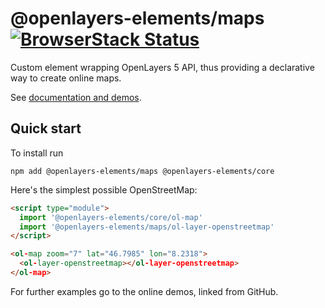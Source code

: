 # @openlayers-elements/maps [![BrowserStack Status](https://www.browserstack.com/automate/badge.svg?badge_key=VVRSS2FhUGpFd3puR1lKRUVSOHpydERCZG1HOFRZbERFU1lqL3RYSk5Vcz0tLXJvQkExaGtETnE0dFpMRE9NclZiZHc9PQ==--72f989607f4bdd18bea52ad8299b21d23534db2d)](https://www.browserstack.com/automate/public-build/VVRSS2FhUGpFd3puR1lKRUVSOHpydERCZG1HOFRZbERFU1lqL3RYSk5Vcz0tLXJvQkExaGtETnE0dFpMRE9NclZiZHc9PQ==--72f989607f4bdd18bea52ad8299b21d23534db2d)

Custom element wrapping OpenLayers 5 API, thus providing a declarative
way to create online maps.

See [documentation and demos](https://openlayers-elements.netlify.app).

## Quick start

To install run

```
npm add @openlayers-elements/maps @openlayers-elements/core
```

Here's the simplest possible OpenStreetMap:

```html
<script type="module">
  import '@openlayers-elements/core/ol-map'
  import '@openlayers-elements/maps/ol-layer-openstreetmap'
</script>

<ol-map zoom="7" lat="46.7985" lon="8.2318">
  <ol-layer-openstreetmap></ol-layer-openstreetmap>
</ol-map>
```

For further examples go to the online demos, linked from GitHub.
